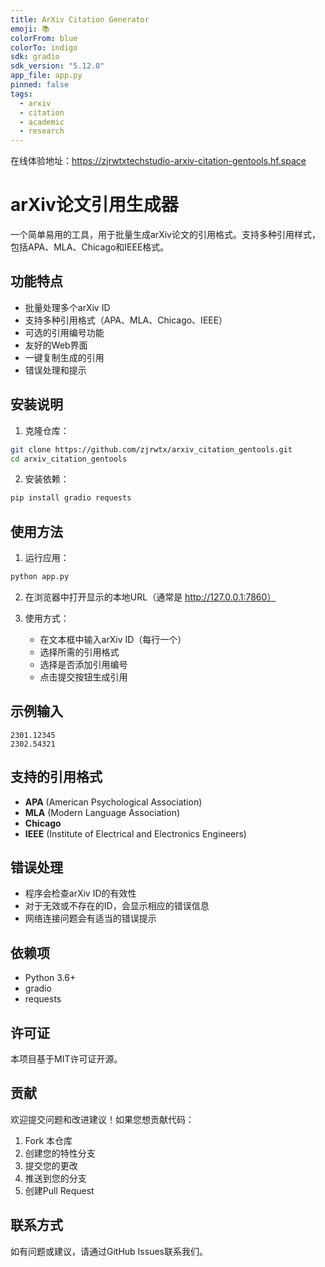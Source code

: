```yaml
---
title: ArXiv Citation Generator
emoji: 📚
colorFrom: blue
colorTo: indigo
sdk: gradio
sdk_version: "5.12.0"
app_file: app.py
pinned: false
tags:
  - arxiv
  - citation
  - academic
  - research
---
```

在线体验地址：https://zjrwtxtechstudio-arxiv-citation-gentools.hf.space

# arXiv论文引用生成器

一个简单易用的工具，用于批量生成arXiv论文的引用格式。支持多种引用样式，包括APA、MLA、Chicago和IEEE格式。

## 功能特点

- 批量处理多个arXiv ID
- 支持多种引用格式（APA、MLA、Chicago、IEEE）
- 可选的引用编号功能
- 友好的Web界面
- 一键复制生成的引用
- 错误处理和提示

## 安装说明

1. 克隆仓库：
```bash
git clone https://github.com/zjrwtx/arxiv_citation_gentools.git
cd arxiv_citation_gentools
```

2. 安装依赖：
```bash
pip install gradio requests
```

## 使用方法

1. 运行应用：
```bash
python app.py
```

2. 在浏览器中打开显示的本地URL（通常是 http://127.0.0.1:7860）

3. 使用方式：
   - 在文本框中输入arXiv ID（每行一个）
   - 选择所需的引用格式
   - 选择是否添加引用编号
   - 点击提交按钮生成引用

## 示例输入

```
2301.12345
2302.54321
```

## 支持的引用格式

- **APA** (American Psychological Association)
- **MLA** (Modern Language Association)
- **Chicago**
- **IEEE** (Institute of Electrical and Electronics Engineers)

## 错误处理

- 程序会检查arXiv ID的有效性
- 对于无效或不存在的ID，会显示相应的错误信息
- 网络连接问题会有适当的错误提示

## 依赖项

- Python 3.6+
- gradio
- requests

## 许可证

本项目基于MIT许可证开源。

## 贡献

欢迎提交问题和改进建议！如果您想贡献代码：

1. Fork 本仓库
2. 创建您的特性分支
3. 提交您的更改
4. 推送到您的分支
5. 创建Pull Request

## 联系方式

如有问题或建议，请通过GitHub Issues联系我们。

